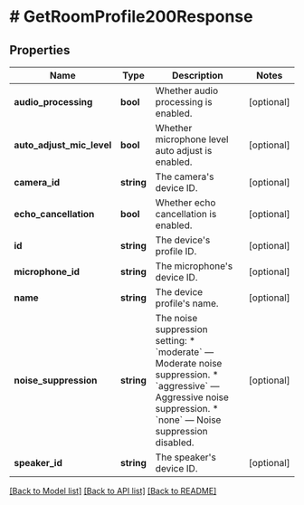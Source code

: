 # # GetRoomProfile200Response

## Properties

Name | Type | Description | Notes
------------ | ------------- | ------------- | -------------
**audio_processing** | **bool** | Whether audio processing is enabled. | [optional]
**auto_adjust_mic_level** | **bool** | Whether microphone level auto adjust is enabled. | [optional]
**camera_id** | **string** | The camera&#39;s device ID. | [optional]
**echo_cancellation** | **bool** | Whether echo cancellation is enabled. | [optional]
**id** | **string** | The device&#39;s profile ID. | [optional]
**microphone_id** | **string** | The microphone&#39;s device ID. | [optional]
**name** | **string** | The device profile&#39;s name. | [optional]
**noise_suppression** | **string** | The noise suppression setting:  * &#x60;moderate&#x60; — Moderate noise suppression.  * &#x60;aggressive&#x60; — Aggressive noise suppression.  * &#x60;none&#x60; — Noise suppression disabled. | [optional]
**speaker_id** | **string** | The speaker&#39;s device ID. | [optional]

[[Back to Model list]](../../README.md#models) [[Back to API list]](../../README.md#endpoints) [[Back to README]](../../README.md)
